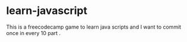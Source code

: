 # learn-javascript

This is a freecodecamp game to learn java scripts 
and I want to commit once in  every 10 part .
